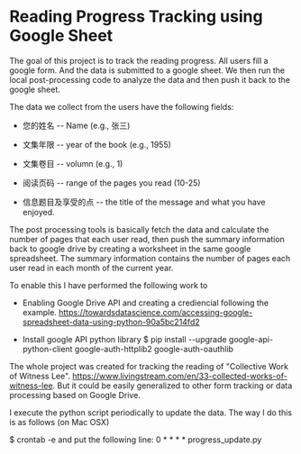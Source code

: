 # Reading Progress Tracking using Google Sheet

The goal of this project is to track the reading progress. All users fill a google form. And the data is submitted to a google sheet. We then run the local post-processing code to analyze the data and then push it back to the google sheet. 

The data we collect from the users have the following fields: 

* 您的姓名 -- Name (e.g., 张三)

* 文集年限 -- year of the book (e.g., 1955)

* 文集卷目 -- volumn (e.g., 1)

* 阅读页码 -- range of the pages you read (10-25)

* 信息题目及享受的点 -- the title of the message and what you have enjoyed. 

The post processing tools is basically fetch the data and calculate the number of pages that each user read, then push the summary information back to google drive by creating a worksheet in the same google spreadsheet. The summary information contains the number of pages each user read in each month of the current year. 

To enable this I have performed the following work to

* Enabling Google Drive API and creating a crediencial following the example. 
https://towardsdatascience.com/accessing-google-spreadsheet-data-using-python-90a5bc214fd2

* Install google API python library 
$ pip install --upgrade google-api-python-client google-auth-httplib2 google-auth-oauthlib

The whole project was created for tracking the reading of "Collective Work of Witness Lee". https://www.livingstream.com/en/33-collected-works-of-witness-lee. But it could be easily generalized to other form tracking or data processing based on Google Drive. 

I execute the python script periodically to update the data. The way I do this is as follows (on Mac OSX)

$ crontab -e 
and put the following line: 
0 * * * * progress_update.py 



